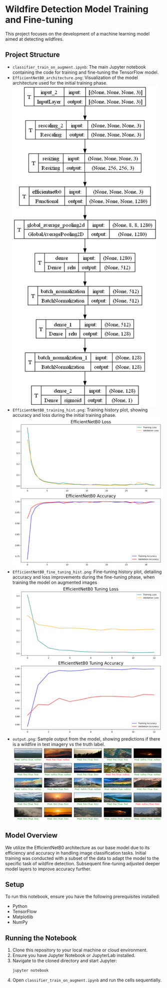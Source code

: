 # Wildfire Detection Model Training and Fine-tuning

This project focuses on the development of a machine learning model aimed at detecting wildfires.

## Project Structure

- `classifier_train_on_augment.ipynb`: The main Jupyter notebook containing the code for training and fine-tuning the TensorFlow model.
- `EfficientNetB0_architecture.png`: Visualization of the model architecture used for the initial training phase.
![EfficientNetB0_architecture.png](EfficientNetB0_architecture.png)
- `EfficientNetB0_training_hist.png`: Training history plot, showing accuracy and loss during the initial training phase.
![EfficientNetB0_training_hist.png](EfficientNetB0_training_hist.png)
- `EfficientNetB0_fine_tuning_hist.png`: Fine-tuning history plot, detailing accuracy and loss improvements during the fine-tuning phase, when training the model on augmented images
![EfficientNetB0_fine_tuning_hist.png](EfficientNetB0_fine_tuning_hist.png)
- `output.png`: Sample output from the model, showing predictions if there is a wildfire in test imagery vs the truth label.
![output.png](output.png) 

## Model Overview

We utilize the EfficientNetB0 architecture as our base model due to its efficiency and accuracy in handling image classification tasks. Initial training was conducted with a subset of the data to adapt the model to the specific task of wildfire detection. Subsequent fine-tuning adjusted deeper model layers to improve accuracy further.

## Setup

To run this notebook, ensure you have the following prerequisites installed:

- Python
- TensorFlow
- Matplotlib
- NumPy

## Running the Notebook

1. Clone this repository to your local machine or cloud environment.
2. Ensure you have Jupyter Notebook or JupyterLab installed.
3. Navigate to the cloned directory and start Jupyter:
   ```bash
   jupyter notebook
   ```
4. Open `classifier_train_on_augment.ipynb` and run the cells sequentially.
